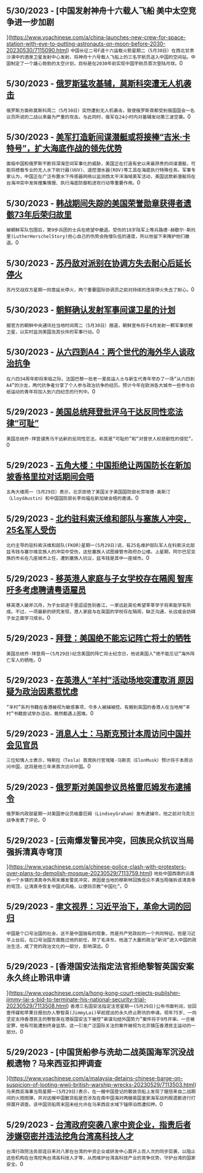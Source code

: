 
  ## 5/30/2023 - [中国发射神舟十六载人飞船 美中太空竞争进一步加剧

](https://www.voachinese.com/a/china-launches-new-crew-for-space-station-with-eye-to-putting-astronauts-on-moon-before-2030-20230530/7115090.html)
 ```中国长征二号F遥十六运载火箭星期二（5月30日）在西北甘肃沙漠中的酒泉卫星发射中心发射，将神舟十六号载人飞船上的三名宇航员送入中国的空间站。中国制定了一个雄心勃勃的太空计划，目标是在2030年前实现中国宇航员首次登陆月球。```0
  ## 5/30/2023 - [俄罗斯猛攻基辅，莫斯科突遭无人机袭击](https://www.voachinese.com/a/ukraine-war-comes-to-moscow-as-both-capitals-hit-by-drones-053023/7115244.html)
 ```俄罗斯方面称莫斯科周二（5月30日）突然遭到无人机袭击，致使俄罗斯首都受到俄国国会一名议员所说的二战以来最为严重的攻击。与此同时，俄军在24小时内对基辅发动第三波空袭。```0
  ## 5/30/2023 - [美军打造新间谍潜艇或将接棒“吉米·卡特号”，扩大海底作战的领先优势](https://www.voachinese.com/a/new-u-s-spy-submarine-built-for-seabed-war-with-china-is-china-lagging-behind-/7114841.html)
 ```面临中国和俄罗斯不断将深海空间军事化的威胁，美国正在打造有史以来最昂贵的间谍潜艇，可能将搭载专业的无人水下航行器(UUV)、遥控潜水器(ROV)等工具在海底执行特殊任务。军事专家认为，中国正在广泛布置水下传感器网络以监测西太平洋海域美军活动，美国这款新潜艇将在台海冲突中发挥搜集情报、执行海底防御和进攻行动等重要作用。```0
  ## 5/30/2023 - [韩战期间失踪的美国荣誉勋章获得者遗骸73年后荣归故里](https://www.voachinese.com/a/missing-73-years-medal-of-honor-recipient-s-remains-return-home-20230529/7114874.html)
 ```被朝鲜军队包围后，第9步兵团的士兵在绝望中撤退。受伤的18岁陆军上等兵路德·赫歇尔·斯托里(LutherHerschelStory)担心自己的伤势会拖慢队伍的速度，所以他留下来掩护他们撤退。```0
  ## 5/30/2023 - [苏丹敌对派别在协调方失去耐心后延长停火](https://www.voachinese.com/a/sudan-truce-extended-20230529/7114847.html)
 ```苏丹交战双方星期一同意延长停火，两个重要国际协调员之前对持续的违背停火失去了耐心。```0
  ## 5/30/2023 - [朝鲜确认发射军事间谍卫星的计划](https://www.voachinese.com/a/north-korea-confirms-plan-to-launch-military-spy-satellite-20230529/7114865.html)
 ```据官方的朝鲜中央通讯社当地时间周二（5月30日）报道，朝鲜宣布将于6月发射一颗军事侦察卫星，以实时监测美国及其伙伴的军事行动。```0
  ## 5/30/2023 - [从六四到A4：两个世代的海外华人谈政治抗争](https://www.voachinese.com/a/two-generations-of-oversea-chinese-on-political-protest-05292023/7114517.html)
 ```在六四34周年即将来临之际，法国巴黎一批老一辈民运人士与新生代青年举办了一场“从六四到A4”的沙龙，两代抗争者分享了个人参与政治抗争的经历。预计今年在欧洲各大城市一些参与白纸运动的青年将加入到六四纪念的行列中。```0
  ## 5/29/2023 - [美国总统拜登批评乌干达反同性恋法律“可耻”](https://www.voachinese.com/a/us-president-calls-uganda-s-anti-gay-law-shameful-20230529/7114471.html)
 ```美国总统乔·拜登谴责乌干达新的反同性恋法，称其是“可耻的”和“对普世人权悲剧性的侵犯”。```0
  ## 5/29/2023 - [五角大楼：中国拒绝让两国防长在新加坡香格里拉对话期间会晤](https://www.voachinese.com/a/china-declines-meeting-with-us-defense-chief-pentagon-20230529/7114448.html)
 ```五角大楼周一（5月29日）表示，北京拒绝了美国关于美国国防部长劳埃德·奥斯汀（LloydAustin）和中国国防部长李尚福在新加坡会晤的邀请。```0
  ## 5/29/2023 - [北约驻科索沃维和部队与塞族人冲突，25名军人受伤](https://www.voachinese.com/a/nato-led-peacekeepers-injured-in-kosovo-in-clashes-with-serbs-20230529/7114424.html)
 ```北约主导的驻科索沃维和部队(FKOR)星期一(5月29日)说，有25名维护部队军人在科索沃北部兹韦钱与塞尔维亚族人的冲突中受伤，这些塞族人试图接管市政府办公楼。上星期，阿尔巴尼亚族的市长在几座城市上任，遭到塞族人抗议，兹韦钱是其中一座城市。```0
  ## 5/29/2023 - [移英港人家庭与子女学校存在隔阂 智库吁多考虑聘请粤语雇员](https://www.voachinese.com/a/think-tank-in-uk-urges-for-hiring-cantonese-speaking-staff-in-schools-for-better-integration-of-students-from-hong-kong-20230529/7114310.html)
 ```移英港人破斧沉舟，为子女前途千里迢迢告别香江，一家远赴英伦希望莘莘学子将来能学有所成。不过，一项最新的研究发现，港人家庭与在英国的学校存在隔阂，缺乏沟通，长远或会妨碍子女正面学习成长。```0
  ## 5/29/2023 - [拜登：美国绝不能忘记阵亡将士的牺牲](https://www.voachinese.com/a/biden-america-must-never-forget-the-price-paid-by-its-war-dead-20230529/7114315.html)
 ```美国总统乔·拜登周一(5月29日)纪念美国的阵亡将士纪念日，他说美国人“绝不能忘记”海外阵亡军人的牺牲。```0
  ## 5/29/2023 - [在英港人“羊村”活动场地突遭取消 原因疑为政治因素惹忧虑](https://www.voachinese.com/a/hongkongers-in-uks-sheep-village-event-cancelled-sparks-political-censorship-concerns-20230529/7114296.html)
 ```“羊村”系列书籍在香港被视为敏感事项，令多人被捕被控。有搬到英国的香港人在当地用“羊村”书籍尝试举办活动，竟然都遇上困难。```0
  ## 5/29/2023 - [消息人士：马斯克预计本周访问中国并会见官员](https://www.voachinese.com/a/musk-expected-to-visit-china-this-week-meet-officials-sources-20230529/7114323.html)
 ```三位知情人士表示，特斯拉（Tesla）首席执行官埃隆·马斯克（ElonMusk）预计将于本周访问中国，这将是他三年来首次访问中国。```0
  ## 5/29/2023 - [俄罗斯对美国参议员格雷厄姆发布逮捕令](https://www.voachinese.com/a/russia-issued-warrant-for-us-senator-graham-20230529/7114255.html)
 ```俄罗斯内政部星期一对美国参议员格雷厄姆（LindseyGraham）发布逮捕令，他之前对乌克兰战争发表了评论。```0
  ## 5/29/2023 - [云南爆发警民冲突，回族民众抗议当局强拆清真寺穹顶

 ](https://www.voachinese.com/a/chinese-police-clash-with-protesters-over-plans-to-demolish-mosque-20230529/7113759.html)
 ```地处中国西南的云南省一个乡镇的清真寺外周末爆发警民冲突，原因是当地的穆斯林回族信众不满当局强拆该清真寺的穹顶，让清真寺恢复中国式风格，以便将宗教“中国化”。```0
  ## 5/29/2023 - [聿文视界：习近平治下，革命大词的回归 ](https://www.voachinese.com/a/deng-yuwen-on-xi-s-newly-created-political-slogans-20230529/7113924.html)
 ```中国是个口号治国的社会，这不是中国独有的现象，而是共产党政权的一个共同特征。但是习近平上台后，在口号治国方面胜过他的前任，除了毛泽东。他造了大量的政治“新词”进入中国的政治生活，成了党的政治文化的一部分，影响深远。```0
  ## 5/29/2023 - [香港国安法指定法官拒绝黎智英国安案永久终止聆讯申请

](https://www.voachinese.com/a/hong-kong-court-rejects-publisher-jimmy-lai-s-bid-to-terminate-his-national-security-trial-20230529/7113508.html)
 ```香港三名国安法指定法官星期一(5月29日)公布书面判词，驳回壹传媒和苹果日报创办人黎智英(JimmyLai)早前提出的永久终止聆讯的申请。现年75岁、一向坚定支持香港民主的黎智英在港版国安法下被控“串谋勾结外国势力”案件将于9月开审。一旦被定罪，他有可能遭到终身监禁。这一引发广泛国际关注的案件被视为北京镇压香港民主运动的一部分。```0
  ## 5/29/2023 - [中国货船参与洗劫二战英国海军沉没战舰遗物？马来西亚扣押调查

](https://www.voachinese.com/a/malaysia-detains-chinese-barge-on-suspicion-of-looting-wwii-british-warship-wrecks-20230529/7113503.html)
 ```马来西亚海事当局星期一(5月29日)表示，在一艘中国登记的散装货船上发现了据信来自二战期间的火炮炮弹，并对这艘中国散货船是否涉及在南中国海对两艘英国皇家海军战列舰遗骸进行打捞展开调查。该中国货船周末因未经允许在马来西亚水域下锚停泊而遭扣押。```0
  ## 5/29/2023 - [ 台湾政府突袭八家中资企业，指责后者涉嫌窃密并违法挖角台湾高科技人才](https://www.voachinese.com/a/taiwan-raids-8-chinese-companies-for-alleged-tech-espionage-20230529/7113494.html)
 ```台湾行政院法务部连日来对八家在台湾的中资企业或研发中心展开上百人次的同步突袭，以阻止这些机构在台湾挖角台湾高科技人才等，从而维护台湾高科技产业的竞争优势，守护台湾的国家安全。```0